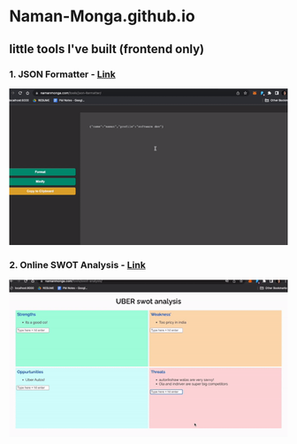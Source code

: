 # Naman-Monga.github.io

## little tools I've built (frontend only)

### 1. JSON Formatter - [Link](https://www.namanmonga.com/tools/json-formatter)
![Online JSON Formatter](https://github.com/Naman-Monga/Naman-Monga.github.io/blob/main/tools/json-formatter/jsonformatter_demo.gif)

### 2. Online SWOT Analysis - [Link](https://www.namanmonga.com/tools/swot-analysis)
![SWOT Analysis Tool](https://github.com/Naman-Monga/Naman-Monga.github.io/blob/main/tools/swot-analysis/swotanalysis_demo.gif)
